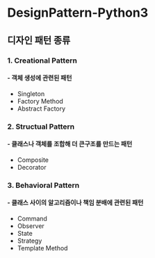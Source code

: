 # DesignPattern-Python3


## 디자인 패턴 종류


### 1. Creational Pattern
#### - 객체 생성에 관련된 패턴
* Singleton
* Factory Method
* Abstract Factory


### 2. Structual Pattern
#### - 클래스나 객체를 조합해 더 큰구조를 만드는 패턴
* Composite
* Decorator

### 3. Behavioral Pattern
#### - 클래스 사이의 알고리즘이나 책임 분배에 관련된 패턴
* Command
* Observer
* State
* Strategy
* Template Method
